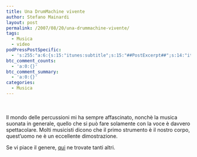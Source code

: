 ```yaml
---
title: Una DrumMachine vivente
author: Stefano Mainardi
layout: post
permalink: /2007/08/20/una-drummachine-vivente/
tags:
  - Musica
  - video
podPressPostSpecific:
  - 's:255:"a:6:{s:15:"itunes:subtitle";s:15:"##PostExcerpt##";s:14:"itunes:summary";s:15:"##PostExcerpt##";s:15:"itunes:keywords";s:17:"##WordPressCats##";s:13:"itunes:author";s:10:"##Global##";s:15:"itunes:explicit";s:7:"Default";s:12:"itunes:block";s:7:"Default";}";'
btc_comment_counts:
  - 'a:0:{}'
btc_comment_summary:
  - 'a:0:{}'
categories:
  - Musica
---
```

<center>
  <br /> <br />
</center>Il mondo delle percussioni mi ha sempre affascinato, nonchè la musica suonata in generale, quello che si può fare solamente con la voce è davvero spettacolare. Molti musicisti dicono che il primo strumento è il nostro corpo, quest&#8217;uomo ne è un eccellente dimostrazione.

Se vi piace il genere, [qui][1] ne trovate tanti altri.

 [1]: http://youtube.com/results?search_query=human+beatbox&search=Search